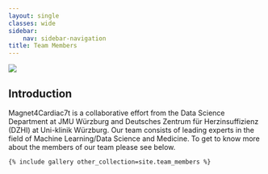 ```yaml
---
layout: single
classes: wide
sidebar:
    nav: sidebar-navigation
title: Team Members
---
```


<img src="{{'/assets/img/magnet_team.png' | relative_url}}">

<h2>Introduction</h2>
<p style="margin-top: 12px">
    Magnet4Cardiac7t is a collaborative effort from the Data Science Department at JMU Würzburg and Deutsches Zentrum für Herzinsuffizienz (DZHI)
    at Uni-klinik Würzburg. Our team consists of leading experts in the field of Machine Learning/Data Science and Medicine.
    To get to know more about the members of our team please see below.
</p>
<div>

    {% include gallery other_collection=site.team_members %}

</div>